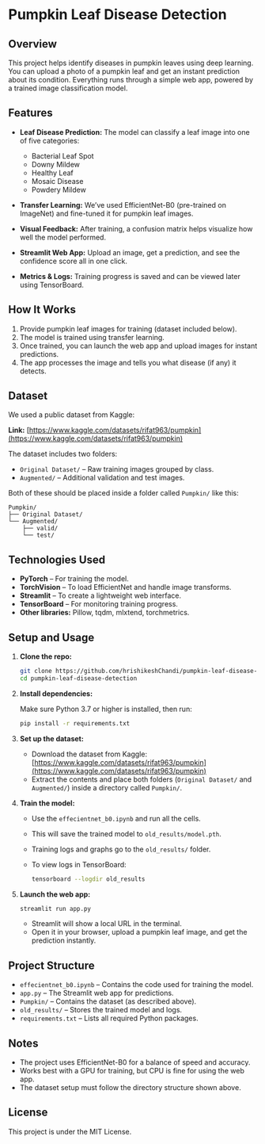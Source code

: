 # Pumpkin Leaf Disease Detection

## Overview

This project helps identify diseases in pumpkin leaves using deep learning. You can upload a photo of a pumpkin leaf and get an instant prediction about its condition. Everything runs through a simple web app, powered by a trained image classification model.

## Features

- **Leaf Disease Prediction:**
  The model can classify a leaf image into one of five categories:

  - Bacterial Leaf Spot
  - Downy Mildew
  - Healthy Leaf
  - Mosaic Disease
  - Powdery Mildew

- **Transfer Learning:**
  We’ve used EfficientNet-B0 (pre-trained on ImageNet) and fine-tuned it for pumpkin leaf images.

- **Visual Feedback:**
  After training, a confusion matrix helps visualize how well the model performed.

- **Streamlit Web App:**
  Upload an image, get a prediction, and see the confidence score all in one click.

- **Metrics & Logs:**
  Training progress is saved and can be viewed later using TensorBoard.

## How It Works

1. Provide pumpkin leaf images for training (dataset included below).
2. The model is trained using transfer learning.
3. Once trained, you can launch the web app and upload images for instant predictions.
4. The app processes the image and tells you what disease (if any) it detects.

## Dataset

We used a public dataset from Kaggle:

**Link:** [https://www.kaggle.com/datasets/rifat963/pumpkin](https://www.kaggle.com/datasets/rifat963/pumpkin)

The dataset includes two folders:

- `Original Dataset/` – Raw training images grouped by class.
- `Augmented/` – Additional validation and test images.

Both of these should be placed inside a folder called `Pumpkin/` like this:

```
Pumpkin/
├── Original Dataset/
└── Augmented/
    ├── valid/
    └── test/
```

## Technologies Used

- **PyTorch** – For training the model.
- **TorchVision** – To load EfficientNet and handle image transforms.
- **Streamlit** – To create a lightweight web interface.
- **TensorBoard** – For monitoring training progress.
- **Other libraries:** Pillow, tqdm, mlxtend, torchmetrics.

## Setup and Usage

1. **Clone the repo:**

   ```bash
   git clone https://github.com/hrishikeshChandi/pumpkin-leaf-disease-detection.git
   cd pumpkin-leaf-disease-detection
   ```

2. **Install dependencies:**

   Make sure Python 3.7 or higher is installed, then run:

   ```bash
   pip install -r requirements.txt
   ```

3. **Set up the dataset:**

   - Download the dataset from Kaggle:
     [https://www.kaggle.com/datasets/rifat963/pumpkin](https://www.kaggle.com/datasets/rifat963/pumpkin)
   - Extract the contents and place both folders (`Original Dataset/` and `Augmented/`) inside a directory called `Pumpkin/`.

4. **Train the model:**

   - Use the `effecientnet_b0.ipynb` and run all the cells.
   - This will save the trained model to `old_results/model.pth`.
   - Training logs and graphs go to the `old_results/` folder.
   - To view logs in TensorBoard:

     ```bash
     tensorboard --logdir old_results
     ```

5. **Launch the web app:**

   ```bash
   streamlit run app.py
   ```

   - Streamlit will show a local URL in the terminal.
   - Open it in your browser, upload a pumpkin leaf image, and get the prediction instantly.

## Project Structure

- `effecientnet_b0.ipynb` – Contains the code used for training the model.
- `app.py` – The Streamlit web app for predictions.
- `Pumpkin/` – Contains the dataset (as described above).
- `old_results/` – Stores the trained model and logs.
- `requirements.txt` – Lists all required Python packages.

## Notes

- The project uses EfficientNet-B0 for a balance of speed and accuracy.
- Works best with a GPU for training, but CPU is fine for using the web app.
- The dataset setup must follow the directory structure shown above.

## License

This project is under the MIT License.
